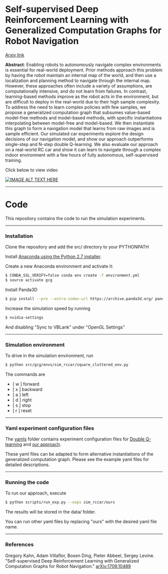 # Self-supervised Deep Reinforcement Learning with Generalized Computation Graphs for Robot Navigation

[Arxiv link](https://arxiv.org/abs/1709.10489)

<b>Abstract</b>: Enabling robots to autonomously navigate complex environments is essential for real-world deployment. Prior methods approach this problem by having the robot maintain an internal map of the world, and then use a localization and planning method to navigate through the internal map. However, these approaches often include a variety of assumptions, are computationally intensive, and do not learn from failures. In contrast, learning-based methods improve as the robot acts in the environment, but are difficult to deploy in the real-world due to their high sample complexity. To address the need to learn complex policies with few samples, we propose a generalized computation graph that subsumes value-based model-free methods and model-based methods, with specific instantiations interpolating between model-free and model-based. We then instantiate this graph to form a navigation model that learns from raw images and is sample efficient. Our simulated car experiments explore the design decisions of our navigation model, and show our approach outperforms single-step and N-step double Q-learning. We also evaluate our approach on a real-world RC car and show it can learn to navigate through a complex indoor environment with a few hours of fully autonomous, self-supervised training. 

Click below to view video

[![IMAGE ALT TEXT HERE](https://img.youtube.com/vi/vgiW0HlQWVE/0.jpg)](https://www.youtube.com/watch?v=vgiW0HlQWVE)

---
# Code

This repository contains the code to run the simulation experiments.

---
### Installation

Clone the repository and add the src/ directory to your PYTHONPATH

Install [Anaconda using the Python 2.7 installer](https://www.anaconda.com/download/).

Create a new Anaconda environment and activate it:
```bash
$ CONDA_SSL_VERIFY=false conda env create -f environment.yml
$ source activate gcg
```

Install Panda3D
```bash
$ pip install --pre --extra-index-url https://archive.panda3d.org/ panda3d
```

Increase the simulation speed by running
```bash
$ nvidia-settings
```
And disabling "Sync to VBLank" under "OpenGL Settings"

---
### Simulation environment

To drive in the simulation environment, run
```bash
$ python src/gcg/envs/sim_rccar/square_cluttered_env.py
```

The commands are
- [ w ] forward
- [ x ] backward
- [ a ] left
- [ d ] right
- [ s ] stop
- [ r ] reset

---
### Yaml experiment configuration files

The [yamls](https://github.com/gkahn13/gcg/blob/master/yamls/) folder contains experiment configuration files for [Double Q-learning](https://github.com/gkahn13/gcg/blob/master/yamls/sim_rccar/dql.yaml)  and [our approach](https://github.com/gkahn13/gcg/tree/gcg_release/sandbox/gkahn/gcg/yamls/ours.yaml).

These yaml files can be adapted to form alternative instantiations of the generalized computation graph. Please see the example yaml files for detailed descriptions.

---
### Running the code

To run our approach, execute
```bash
$ python scripts/run_exp.py --exps sim_rccar/ours
```

The results will be stored in the data/ folder.

You can run other yaml files by replacing "ours" with the desired yaml file name.

---
### References

Gregory Kahn, Adam Villaflor, Bosen Ding, Pieter Abbeel, Sergey Levine. "Self-supervised Deep Reinforcement Learning with Generalized Computation Graphs for Robot Navigation." 	[arXiv:1709.10489](https://arxiv.org/abs/1709.10489)


